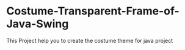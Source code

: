 # Costume-Transparent-Frame-of-Java-Swing
This Project help you to create the costume theme for java project

